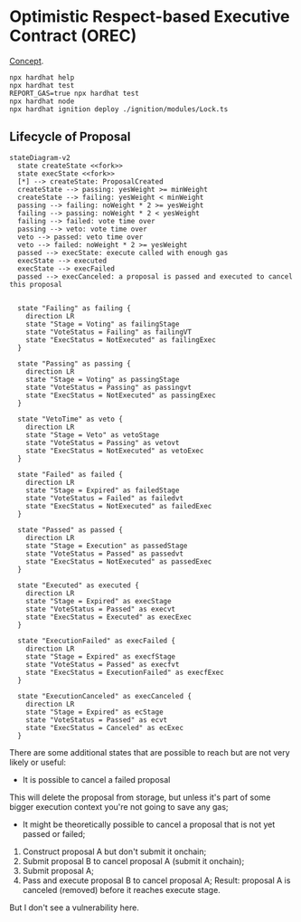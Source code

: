 # Optimistic Respect-based Executive Contract (OREC)

[Concept](../../concepts/OREC.md).


```shell
npx hardhat help
npx hardhat test
REPORT_GAS=true npx hardhat test
npx hardhat node
npx hardhat ignition deploy ./ignition/modules/Lock.ts
```

## Lifecycle of Proposal

```mermaid
stateDiagram-v2
  state createState <<fork>>
  state execState <<fork>>
  [*] --> createState: ProposalCreated
  createState --> passing: yesWeight >= minWeight
  createState --> failing: yesWeight < minWeight
  passing --> failing: noWeight * 2 >= yesWeight
  failing --> passing: noWeight * 2 < yesWeight
  failing --> failed: vote time over
  passing --> veto: vote time over
  veto --> passed: veto time over
  veto --> failed: noWeight * 2 >= yesWeight
  passed --> execState: execute called with enough gas
  execState --> executed
  execState --> execFailed
  passed --> execCanceled: a proposal is passed and executed to cancel this proposal


  state "Failing" as failing {
    direction LR
    state "Stage = Voting" as failingStage
    state "VoteStatus = Failing" as failingVT
    state "ExecStatus = NotExecuted" as failingExec
  }

  state "Passing" as passing {
    direction LR
    state "Stage = Voting" as passingStage
    state "VoteStatus = Passing" as passingvt
    state "ExecStatus = NotExecuted" as passingExec
  }

  state "VetoTime" as veto {
    direction LR
    state "Stage = Veto" as vetoStage
    state "VoteStatus = Passing" as vetovt
    state "ExecStatus = NotExecuted" as vetoExec
  }

  state "Failed" as failed {
    direction LR
    state "Stage = Expired" as failedStage
    state "VoteStatus = Failed" as failedvt
    state "ExecStatus = NotExecuted" as failedExec
  }

  state "Passed" as passed {
    direction LR
    state "Stage = Execution" as passedStage
    state "VoteStatus = Passed" as passedvt
    state "ExecStatus = NotExecuted" as passedExec
  }

  state "Executed" as executed {
    direction LR
    state "Stage = Expired" as execStage
    state "VoteStatus = Passed" as execvt
    state "ExecStatus = Executed" as execExec
  }

  state "ExecutionFailed" as execFailed {
    direction LR
    state "Stage = Expired" as execfStage
    state "VoteStatus = Passed" as execfvt
    state "ExecStatus = ExecutionFailed" as execfExec
  }

  state "ExecutionCanceled" as execCanceled {
    direction LR
    state "Stage = Expired" as ecStage
    state "VoteStatus = Passed" as ecvt
    state "ExecStatus = Canceled" as ecExec
  }

```

There are some additional states that are possible to reach but are not very likely or useful:

* It is possible to cancel a failed proposal

This will delete the proposal from storage, but unless it's part of some bigger execution context you're not going to save any gas;

* It might be theoretically possible to cancel a proposal that is not yet passed or failed;

1. Construct proposal A but don't submit it onchain;
2. Submit proposal B to cancel proposal A (submit it onchain);
3. Submit proposal A;
4. Pass and execute proposal B to cancel proposal A;
Result: proposal A is canceled (removed) before it reaches execute stage.

But I don't see a vulnerability here.
